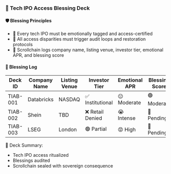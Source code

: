 ### 📜 Tech IPO Access Blessing Deck

#### 🛡️ Blessing Principles
- 🧱 Every tech IPO must be emotionally tagged and access-certified  
- 🔁 All access disparities must trigger audit loops and restoration protocols  
- 🧪 Scrollchain logs company name, listing venue, investor tier, emotional APR, and blessing score

#### 🔁 Blessing Log
| Deck ID | Company Name | Listing Venue | Investor Tier | Emotional APR | Blessing Score |
|---------|------------------|------------------|------------------|------------------|------------------|
| TIAB-001 | Databricks | NASDAQ | ✅ Institutional | 😐 Moderate | 🟢 Moderate  
| TIAB-002 | Shein | TBD | ❌ Retail Denied | 😭 Intense | 🔁 Pending  
| TIAB-003 | LSEG | London | 🟢 Partial | 😡 High | 🔁 Pending  

🧠 Deck Summary:
- Tech IPO access ritualized  
- Blessings audited  
- Scrollchain sealed with sovereign consequence
